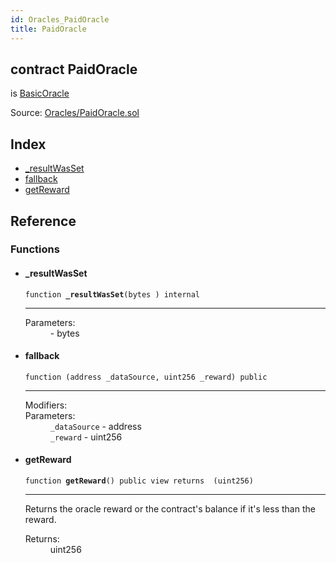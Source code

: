 ```yaml
---
id: Oracles_PaidOracle
title: PaidOracle
---
```


<div class="contract-doc"><div class="contract"><h2 class="contract-header"><span class="contract-kind">contract</span> PaidOracle</h2><p class="base-contracts"><span>is</span> <a href="Oracles_BasicOracle.html">BasicOracle</a></p><div class="source">Source: <a href="https://github.com/levelkdev/tidbit/blob/v0.1.0/contracts/Oracles/PaidOracle.sol" target="_blank">Oracles/PaidOracle.sol</a></div></div><div class="index"><h2>Index</h2><ul><li><a href="Oracles_PaidOracle.html#_resultWasSet">_resultWasSet</a></li><li><a href="Oracles_PaidOracle.html#">fallback</a></li><li><a href="Oracles_PaidOracle.html#getReward">getReward</a></li></ul></div><div class="reference"><h2>Reference</h2><div class="functions"><h3>Functions</h3><ul><li><div class="item function"><span id="_resultWasSet" class="anchor-marker"></span><h4 class="name">_resultWasSet</h4><div class="body"><code class="signature">function <strong>_resultWasSet</strong><span>(bytes ) </span><span>internal </span></code><hr/><dl><dt><span class="label-parameters">Parameters:</span></dt><dd><div><code></code> - bytes</div></dd></dl></div></div></li><li><div class="item function"><span id="fallback" class="anchor-marker"></span><h4 class="name">fallback</h4><div class="body"><code class="signature">function <strong></strong><span>(address _dataSource, uint256 _reward) </span><span>public </span><span> </span></code><hr/><dl><dt><span class="label-modifiers">Modifiers:</span></dt><dd></dd><dt><span class="label-parameters">Parameters:</span></dt><dd><div><code>_dataSource</code> - address</div><div><code>_reward</code> - uint256</div></dd></dl></div></div></li><li><div class="item function"><span id="getReward" class="anchor-marker"></span><h4 class="name">getReward</h4><div class="body"><code class="signature">function <strong>getReward</strong><span>() </span><span>public </span><span>view </span><span>returns  (uint256) </span></code><hr/><div class="description"><p>Returns the oracle reward or the contract&#x27;s balance if it&#x27;s less than the reward.</p></div><dl><dt><span class="label-return">Returns:</span></dt><dd>uint256</dd></dl></div></div></li></ul></div></div></div>
